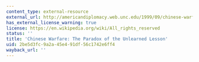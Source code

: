 ```yaml
---
content_type: external-resource
external_url: http://americandiplomacy.web.unc.edu/1999/09/chinese-warfare-the-paradox-of-the-unlearned-lesson/
has_external_license_warning: true
license: https://en.wikipedia.org/wiki/All_rights_reserved
status: ''
title: 'Chinese Warfare: The Paradox of the Unlearned Lesson'
uid: 2be5d3fc-9a2a-45e4-91df-56c1742e6ff4
wayback_url: ''
---
```

